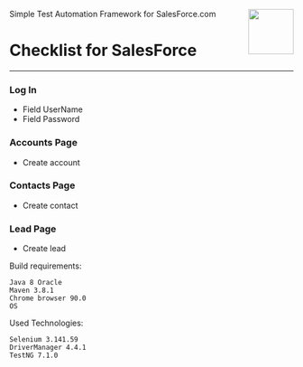 Simple Test Automation Framework for SalesForce.com
<a href="https://www.salesforce.com/">
<img src="https://res.cloudinary.com/duauoz75o/image/upload/v1622366800/logo214_pmtoal.svg" align="right" height="80" />
</a>

# Checklist for SalesForce

---------------------

### **Log In**
- Field UserName
- Field Password
### **Accounts Page**
- Create account
### **Contacts Page**
- Create contact
### **Lead Page**
- Create lead

Build requirements:

    Java 8 Oracle
    Maven 3.8.1
    Chrome browser 90.0
    OS

Used Technologies:

    Selenium 3.141.59
    DriverManager 4.4.1
    TestNG 7.1.0




